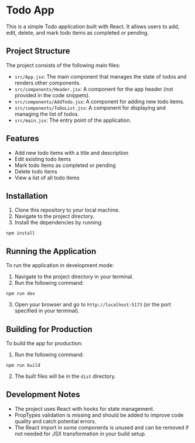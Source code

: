 # Todo App

This is a simple Todo application built with React. It allows users to add, edit, delete, and mark todo items as completed or pending.

## Project Structure

The project consists of the following main files:

- `src/App.jsx`: The main component that manages the state of todos and renders other components.
- `src/components/Header.jsx`: A component for the app header (not provided in the code snippets).
- `src/components/AddTodo.jsx`: A component for adding new todo items.
- `src/components/ToDoList.jsx`: A component for displaying and managing the list of todos.
- `src/main.jsx`: The entry point of the application.

## Features

- Add new todo items with a title and description
- Edit existing todo items
- Mark todo items as completed or pending
- Delete todo items
- View a list of all todo items

## Installation

1. Clone this repository to your local machine.
2. Navigate to the project directory.
3. Install the dependencies by running:

```
npm install
```

## Running the Application

To run the application in development mode:

1. Navigate to the project directory in your terminal.
2. Run the following command:

```
npm run dev
```

3. Open your browser and go to `http://localhost:5173` (or the port specified in your terminal).

## Building for Production

To build the app for production:

1. Run the following command:

```
npm run build
```

2. The built files will be in the `dist` directory.

## Development Notes

- The project uses React with hooks for state management.
- PropTypes validation is missing and should be added to improve code quality and catch potential errors.
- The React import in some components is unused and can be removed if not needed for JSX transformation in your build setup.
